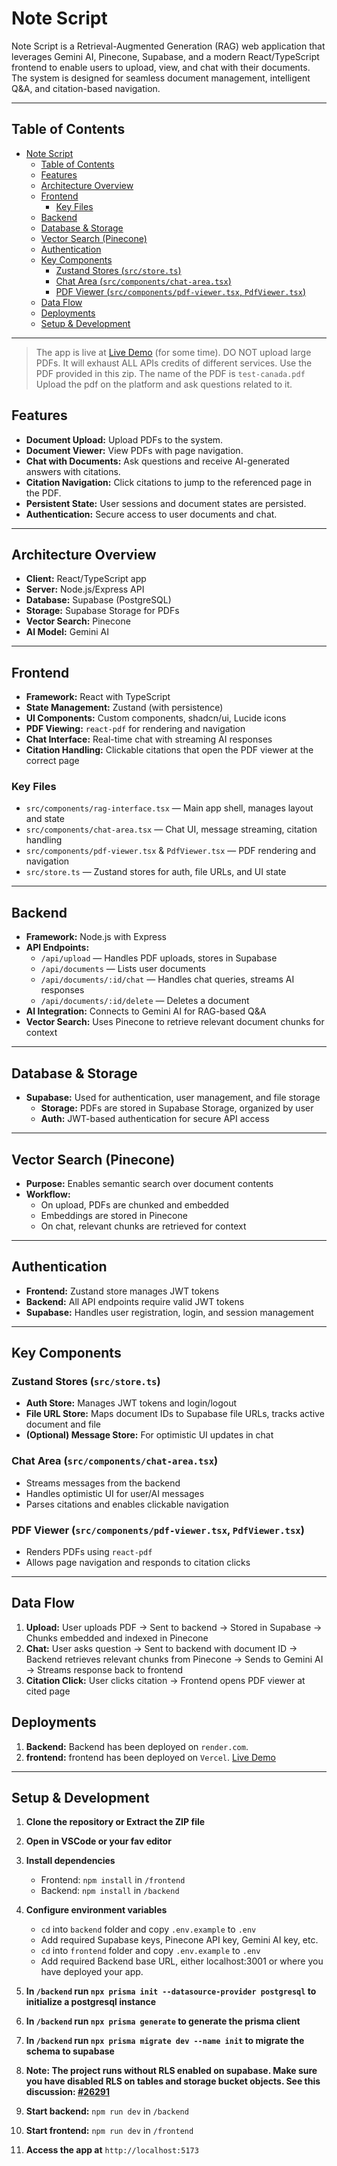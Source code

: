 # Note Script

Note Script is a Retrieval-Augmented Generation (RAG) web application that leverages Gemini AI, Pinecone, Supabase, and a modern React/TypeScript frontend to enable users to upload, view, and chat with their documents. The system is designed for seamless document management, intelligent Q&A, and citation-based navigation.

---

## Table of Contents

- [Note Script](#note-script)
  - [Table of Contents](#table-of-contents)
  - [Features](#features)
  - [Architecture Overview](#architecture-overview)
  - [Frontend](#frontend)
    - [Key Files](#key-files)
  - [Backend](#backend)
  - [Database \& Storage](#database--storage)
  - [Vector Search (Pinecone)](#vector-search-pinecone)
  - [Authentication](#authentication)
  - [Key Components](#key-components)
    - [Zustand Stores (`src/store.ts`)](#zustand-stores-srcstorets)
    - [Chat Area (`src/components/chat-area.tsx`)](#chat-area-srccomponentschat-areatsx)
    - [PDF Viewer (`src/components/pdf-viewer.tsx`, `PdfViewer.tsx`)](#pdf-viewer-srccomponentspdf-viewertsx-pdfviewertsx)
  - [Data Flow](#data-flow)
  - [Deployments](#deployments)
  - [Setup \& Development](#setup--development)

---

> The app is live at [Live Demo](https://note-script-mu.vercel.app/) (for some time).
> DO NOT upload large PDFs. It will exhaust ALL APIs credits of different services.
> Use the PDF provided in this zip. The name of the PDF is `test-canada.pdf`
> Upload the pdf on the platform and ask questions related to it.

## Features

- **Document Upload:** Upload PDFs to the system.
- **Document Viewer:** View PDFs with page navigation.
- **Chat with Documents:** Ask questions and receive AI-generated answers with citations.
- **Citation Navigation:** Click citations to jump to the referenced page in the PDF.
- **Persistent State:** User sessions and document states are persisted.
- **Authentication:** Secure access to user documents and chat.

---

## Architecture Overview

- **Client:** React/TypeScript app
- **Server:** Node.js/Express API
- **Database:** Supabase (PostgreSQL)
- **Storage:** Supabase Storage for PDFs
- **Vector Search:** Pinecone
- **AI Model:** Gemini AI

---

## Frontend

- **Framework:** React with TypeScript
- **State Management:** Zustand (with persistence)
- **UI Components:** Custom components, shadcn/ui, Lucide icons
- **PDF Viewing:** `react-pdf` for rendering and navigation
- **Chat Interface:** Real-time chat with streaming AI responses
- **Citation Handling:** Clickable citations that open the PDF viewer at the correct page

### Key Files

- `src/components/rag-interface.tsx` — Main app shell, manages layout and state
- `src/components/chat-area.tsx` — Chat UI, message streaming, citation handling
- `src/components/pdf-viewer.tsx` & `PdfViewer.tsx` — PDF rendering and navigation
- `src/store.ts` — Zustand stores for auth, file URLs, and UI state

---

## Backend

- **Framework:** Node.js with Express
- **API Endpoints:**
  - `/api/upload` — Handles PDF uploads, stores in Supabase
  - `/api/documents` — Lists user documents
  - `/api/documents/:id/chat` — Handles chat queries, streams AI responses
  - `/api/documents/:id/delete` — Deletes a document
- **AI Integration:** Connects to Gemini AI for RAG-based Q&A
- **Vector Search:** Uses Pinecone to retrieve relevant document chunks for context

---

## Database & Storage

- **Supabase:** Used for authentication, user management, and file storage
  - **Storage:** PDFs are stored in Supabase Storage, organized by user
  - **Auth:** JWT-based authentication for secure API access

---

## Vector Search (Pinecone)

- **Purpose:** Enables semantic search over document contents
- **Workflow:**
  - On upload, PDFs are chunked and embedded
  - Embeddings are stored in Pinecone
  - On chat, relevant chunks are retrieved for context

---

## Authentication

- **Frontend:** Zustand store manages JWT tokens
- **Backend:** All API endpoints require valid JWT tokens
- **Supabase:** Handles user registration, login, and session management

---

## Key Components

### Zustand Stores (`src/store.ts`)

- **Auth Store:** Manages JWT tokens and login/logout
- **File URL Store:** Maps document IDs to Supabase file URLs, tracks active document and file
- **(Optional) Message Store:** For optimistic UI updates in chat

### Chat Area (`src/components/chat-area.tsx`)

- Streams messages from the backend
- Handles optimistic UI for user/AI messages
- Parses citations and enables clickable navigation

### PDF Viewer (`src/components/pdf-viewer.tsx`, `PdfViewer.tsx`)

- Renders PDFs using `react-pdf`
- Allows page navigation and responds to citation clicks

---

## Data Flow

1. **Upload:** User uploads PDF → Sent to backend → Stored in Supabase → Chunks embedded and indexed in Pinecone
2. **Chat:** User asks question → Sent to backend with document ID → Backend retrieves relevant chunks from Pinecone → Sends to Gemini AI → Streams response back to frontend
3. **Citation Click:** User clicks citation → Frontend opens PDF viewer at cited page

## Deployments

1. **Backend:** Backend has been deployed on `render.com`.
2. **frontend:** frontend has been deployed on `Vercel`. [Live Demo](https://note-script-mu.vercel.app/)

---

## Setup & Development

1. **Clone the repository or Extract the ZIP file**
2. **Open in VSCode or your fav editor**
3. **Install dependencies**
   - Frontend: `npm install` in `/frontend`
   - Backend: `npm install` in `/backend`
4. **Configure environment variables**

   - `cd` into `backend` folder and copy `.env.example` to `.env`
   - Add required Supabase keys, Pinecone API key, Gemini AI key, etc.
   - `cd` into `frontend` folder and copy `.env.example` to `.env`
   - Add required Backend base URL, either localhost:3001 or where you have deployed your app.

5. **In `/backend` run `npx prisma init --datasource-provider postgresql` to initialize a postgresql instance**
6. **In `/backend` run `npx prisma generate` to generate the prisma client**
7. **In `/backend` run `npx prisma migrate dev --name init` to migrate the schema to supabase**
8. **Note: The project runs without RLS enabled on supabase. Make sure you have disabled RLS on tables and storage bucket objects. See this discussion: [#26291](https://github.com/orgs/supabase/discussions/26291)**
9. **Start backend:** `npm run dev` in `/backend`
10. **Start frontend:** `npm run dev` in `/frontend`
11. **Access the app at** `http://localhost:5173`
